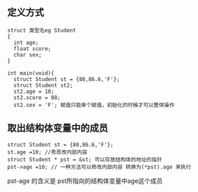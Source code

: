 ## 定义方式

    struct 类型名eg Student
    {
      int age;
      float score;
      char sex;
    }
    
    int main(void){
      struct Student st = {80,86.6,'F'};
      struct Student st2;
      st2.age = 10;
      st2.score = 88;
      st2.sex = 'F'; 赋值只能单个赋值，初始化的时候才可以整体操作
      

## 取出结构体变量中的成员

    struct Student st = {80,86.6,'F'};
    st.age =10; //秀恶改内部内容
    struct Student * pst = &st; 可以存放结构体的地址的指针
    pst->age =10; // 一种方法可以修改内部内容 转换为(*pst).age 来执行

pst-age 的含义是 pst所指向的结构体变量中age这个成员 
    
